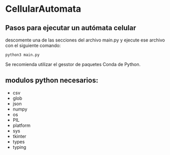 # CellularAutomata

## Pasos para ejecutar un autómata celular
descomente una de las secciones del archivo main.py y ejecute ese archivo con el siguiente comando:
    
    python3 main.py


Se recomienda utilizar el gesstor de paquetes Conda de Python.

## modulos python necesarios:

* csv
* glob
* json
* numpy
* os
* PIL
* platform
* sys
* tkinter
* types
* typing
